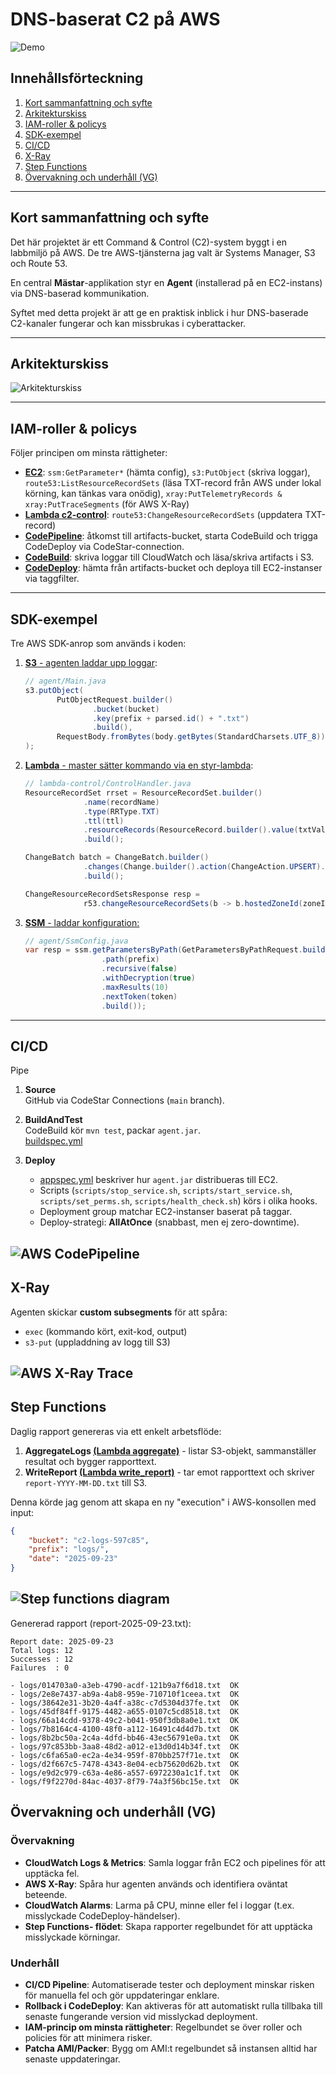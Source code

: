 
# DNS-baserat C2 på AWS

![Demo](docs/demo.gif)

## Innehållsförteckning
1. [Kort sammanfattning och syfte](#kort-sammanfattning-och-syfte)
2. [Arkitekturskiss](#arkitekturskiss)
3. [IAM-roller & policys](#iam-roller--policys)
4. [SDK-exempel](#sdk-exempel)
5. [CI/CD](#cicd)
6. [X-Ray](#x-ray)
7. [Step Functions](#step-functions)
8. [Övervakning och underhåll (VG)](#övervakning-och-underhåll-vg)

---

## Kort sammanfattning och syfte
Det här projektet är ett Command & Control (C2)-system byggt i en labbmiljö på AWS. De tre AWS-tjänsterna jag valt är Systems Manager, S3 och Route 53.

En central **Mästar**-applikation styr en **Agent** (installerad på en EC2-instans) via DNS-baserad kommunikation.

Syftet med detta projekt är att ge en praktisk inblick i hur DNS-baserade C2-kanaler fungerar och kan missbrukas i cyberattacker.  

---

## Arkitekturskiss
![Arkitekturskiss](docs/diagram.png)  

---

## IAM-roller & policys

Följer principen om minsta rättigheter:

- [**EC2**](infra/terraform/modules/linux-public/main.tf): `ssm:GetParameter*` (hämta config), `s3:PutObject` (skriva loggar), `route53:ListResourceRecordSets` (läsa TXT-record från AWS under lokal körning, kan tänkas vara onödig), `xray:PutTelemetryRecords & xray:PutTraceSegments` (för AWS X-Ray)
- [**Lambda c2-control**](infra/terraform/modules/lambda-control/main.tf): `route53:ChangeResourceRecordSets` (uppdatera TXT-record)
- [**CodePipeline**](infra/terraform/modules/pipeline/main.tf): åtkomst till artifacts-bucket, starta CodeBuild och trigga CodeDeploy via CodeStar-connection.  
- [**CodeBuild**](infra/terraform/modules/pipeline/main.tf): skriva loggar till CloudWatch och läsa/skriva artifacts i S3.  
- [**CodeDeploy**](infra/terraform/modules/pipeline/main.tf): hämta från artifacts-bucket och deploya till EC2-instanser via taggfilter.

---

## SDK-exempel
Tre AWS SDK-anrop som används i koden:

1. [**S3** - agenten laddar upp loggar](agent/src/main/java/org/linx/Main.java):
   ```java
   // agent/Main.java
   s3.putObject(
          PutObjectRequest.builder()
                  .bucket(bucket)
                  .key(prefix + parsed.id() + ".txt")
                  .build(),
          RequestBody.fromBytes(body.getBytes(StandardCharsets.UTF_8))
   );
   ```

2. [**Lambda** - master sätter kommando via en styr-lambda](lambda-control/src/main/java/org/linx/ControlHandler.java):  
   ```java
   // lambda-control/ControlHandler.java
   ResourceRecordSet rrset = ResourceRecordSet.builder()
                .name(recordName)
                .type(RRType.TXT)
                .ttl(ttl)
                .resourceRecords(ResourceRecord.builder().value(txtValue).build())
                .build();

   ChangeBatch batch = ChangeBatch.builder()
                .changes(Change.builder().action(ChangeAction.UPSERT).resourceRecordSet(rrset).build())
                .build();
   
   ChangeResourceRecordSetsResponse resp =
                r53.changeResourceRecordSets(b -> b.hostedZoneId(zoneId).changeBatch(batch));
   ```

3. [**SSM** - laddar konfiguration:](agent/src/main/java/org/linx/SsmConfig.java)
   ```java
   // agent/SsmConfig.java
   var resp = ssm.getParametersByPath(GetParametersByPathRequest.builder()
                    .path(prefix)
                    .recursive(false)
                    .withDecryption(true)
                    .maxResults(10)
                    .nextToken(token)
                    .build());
   ```

---

## CI/CD
Pipe

1. **Source**  
   GitHub via CodeStar Connections (`main` branch).  

2. **BuildAndTest**  
   CodeBuild kör `mvn test`, packar `agent.jar`.  
   [buildspec.yml](buildspec.yml)

3. **Deploy**  
   - [appspec.yml](appspec.yml) beskriver hur `agent.jar` distribueras till EC2.  
   - Scripts (`scripts/stop_service.sh`, `scripts/start_service.sh`, `scripts/set_perms.sh`, `scripts/health_check.sh`) körs i olika hooks.  
   - Deployment group matchar EC2-instanser baserat på taggar.  
   - Deploy-strategi: **AllAtOnce** (snabbast, men ej zero-downtime).  

![AWS CodePipeline](docs/pipeline.png)
---

## X-Ray
Agenten skickar **custom subsegments** för att spåra:
- `exec` (kommando kört, exit-kod, output)
- `s3-put` (uppladdning av logg till S3)

![AWS X-Ray Trace](docs/xray.png)
---

## Step Functions
Daglig rapport genereras via ett enkelt arbetsflöde:

1. **AggregateLogs [(Lambda aggregate)](logs-aggregator/lambdas/aggregate.py)** - listar S3-objekt, sammanställer resultat och bygger rapporttext.  
2. **WriteReport [(Lambda write_report)](logs-aggregator/lambdas/write_report.py)** - tar emot rapporttext och skriver `report-YYYY-MM-DD.txt` till S3.

Denna körde jag genom att skapa en ny "execution" i AWS-konsollen med input:
```json
{ 
    "bucket": "c2-logs-597c85",
    "prefix": "logs/",
    "date": "2025-09-23"
}
```

![Step functions diagram](docs/stepfunctions_graph.png)
---
Genererad rapport (report-2025-09-23.txt):
```
Report date: 2025-09-23
Total logs: 12
Successes : 12
Failures  : 0

- logs/014703a0-a3eb-4790-acdf-121b9a7f6d18.txt  OK
- logs/2e8e7437-ab9a-4ab8-959e-710710f1ceea.txt  OK
- logs/38642e31-3b20-4a4f-a38c-c7d5304d37fe.txt  OK
- logs/45df84ff-9175-4482-a655-0107c5cd8518.txt  OK
- logs/66a14cdd-9378-49c2-b041-950f3db8a0e1.txt  OK
- logs/7b8164c4-4100-48f0-a112-16491c4d4d7b.txt  OK
- logs/8b2bc50a-2c4a-4dfd-bb46-43ec56791e0a.txt  OK
- logs/97c853bb-3aa8-48d2-a012-e13d0d14b34f.txt  OK
- logs/c6fa65a0-ec2a-4e34-959f-870bb257f71e.txt  OK
- logs/d2f667c5-7478-4343-8e04-ecb75620d62b.txt  OK
- logs/e9d2c979-c63a-4e86-a557-6972230a1c1f.txt  OK
- logs/f9f2270d-84ac-4037-8f79-74a3f56bc15e.txt  OK
```

## Övervakning och underhåll (VG)

### Övervakning
- **CloudWatch Logs & Metrics**: Samla loggar från EC2 och pipelines för att upptäcka fel.
- **AWS X-Ray**: Spåra hur agenten används och identifiera oväntat beteende.
- **CloudWatch Alarms**: Larma på CPU, minne eller fel i loggar (t.ex. misslyckade CodeDeploy-händelser).
- **Step Functions- flödet**: Skapa rapporter regelbundet för att upptäcka misslyckade körningar.

### Underhåll
- **CI/CD Pipeline**: Automatiserade tester och deployment minskar risken för manuella fel och gör uppdateringar enklare.
- **Rollback i CodeDeploy**: Kan aktiveras för att automatiskt rulla tillbaka till senaste fungerande version vid misslyckad deployment.
- **IAM-princip om minsta rättigheter**: Regelbundet se över roller och policies för att minimera risker.
- **Patcha AMI/Packer**: Bygg om AMI:t regelbundet så instansen alltid har senaste uppdateringar.